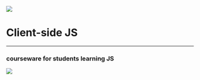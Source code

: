 ![](https://github.com/garevna/js-course/blob/master/images/js_cup-ico.png?raw=true)
# Client-side JS
***
### courseware for students learning JS
![](https://github.com/garevna/js-course/blob/master/images/a-level-ico.png?raw=true)